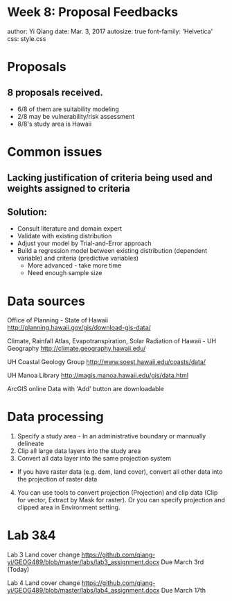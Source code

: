 Week 8: Proposal Feedbacks
========================================================
author: Yi Qiang
date: Mar. 3, 2017
autosize: true
font-family: 'Helvetica'
css: style.css

Proposals
========================================================
## 8 proposals received.
  - 6/8 of them are suitability modeling
  - 2/8 may be vulnerability/risk assessment
  - 8/8's study area is Hawaii
  

Common issues
=======================================================
## Lacking justification of criteria being used and weights assigned to criteria
## Solution:
- Consult literature and domain expert
- Validate with existing distribution
- Adjust your model by Trial-and-Error approach
- Build a regression model between existing distribution (dependent variable) and criteria (predictive variables)
  - More advanced - take more time
  - Need enough sample size


Data sources
========================================================
Office of Planning - State of Hawaii http://planning.hawaii.gov/gis/download-gis-data/

Climate, Rainfall Atlas, Evapotranspiration, Solar Radiation of Hawaii - UH Geography
http://climate.geography.hawaii.edu/

UH Coastal Geology Group
http://www.soest.hawaii.edu/coasts/data/

UH Manoa Library
http://magis.manoa.hawaii.edu/gis/data.html

ArcGIS online
Data with 'Add' button are downloadable


Data processing
========================================================
1. Specify a study area - In an administrative boundary or mannually delineate
2. Clip all large data layers into the study area
3. Convert all data layer into the same projection system
  - If you have raster data (e.g. dem, land cover), convert all other data into the projection of raster data
4. You can use tools to convert projection (Projection) and clip data (Clip for vector, Extract by Mask for raster).
Or you can specify projection and clipped area in Environment setting.

Lab 3&4
=======================================================
Lab 3 Land cover change
https://github.com/qiang-yi/GEOG489/blob/master/labs/lab3_assignment.docx
Due March 3rd (Today)

Lab 4 Land cover change
https://github.com/qiang-yi/GEOG489/blob/master/labs/lab4_assignment.docx
Due March 17th

